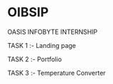 # OIBSIP
OASIS INFOBYTE INTERNSHIP

TASK 1 :- Landing page



TASK 2 :- Portfolio 




TASK 3 :- Temperature Converter 
